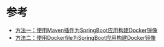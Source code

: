 # 参考

* [方法一：使用Maven插件为SpringBoot应用构建Docker镜像](http://www.macrozheng.com/#/reference/docker_maven)
* [方法二：使用Dockerfile为SpringBoot应用构建Docker镜像](http://www.macrozheng.com/#/reference/docker_file)
